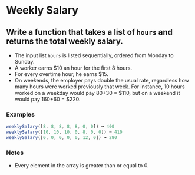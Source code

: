 # Weekly Salary

## Write a function that takes a list of `hours` and returns the total weekly salary.

- The input list `hours` is listed sequentially, ordered from Monday to Sunday.
- A worker earns $10 an hour for the first 8 hours.
- For every overtime hour, he earns $15.
- On weekends, the employer pays double the usual rate, regardless how many hours were worked previously that week. For instance, 10 hours worked on a weekday would pay 80+30 = $110, but on a weekend it would pay 160+60 = $220.

### Examples
```js
weeklySalary([8, 8, 8, 8, 8, 0, 0]) ➞ 400
weeklySalary([10, 10, 10, 0, 8, 0, 0]) ➞ 410
weeklySalary([0, 0, 0, 0, 0, 12, 0]) ➞ 280
```

### Notes
- Every element in the array is greater than or equal to 0.
